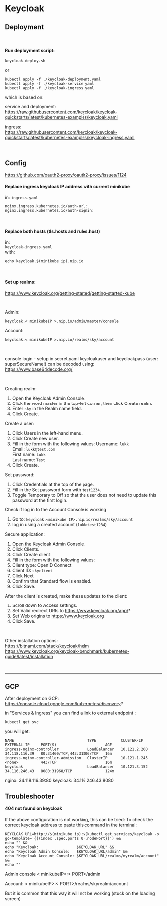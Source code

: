# Keycloak

## Deployment

<br>

#### Run deployment script:
`keycloak-deploy.sh`  

or

```shell
kubectl apply -f ./keycloak-deployment.yaml
kubectl apply -f ./keycloak-service.yaml
kubectl apply -f ./keycloak-ingress.yaml
```
which is based on:

service and deployment:  
https://raw.githubusercontent.com/keycloak/keycloak-quickstarts/latest/kubernetes-examples/keycloak.yaml

ingress:  
https://raw.githubusercontent.com/keycloak/keycloak-quickstarts/latest/kubernetes-examples/keycloak-ingress.yaml

<br>

## Config

https://github.com/oauth2-proxy/oauth2-proxy/issues/1124

#### Replace ingress keycloak IP address with current minikube
in:
`ingress.yaml`
```shell
nginx.ingress.kubernetes.io/auth-url:
nginx.ingress.kubernetes.io/auth-signin:
```

<br>

#### Replace both hosts (tls.hosts and rules.host)
in:  
`keycloak-ingress.yaml`  
with:
```shell
echo keycloak.$(minikube ip).nip.io
```

<br>

#### Set up realms:
https://www.keycloak.org/getting-started/getting-started-kube

<br>

Admin:
```shell
keycloak.< minikubeIP >.nip.io/admin/master/console
```
Account:
```shell
keycloak.< minikubeIP >.nip.io/realms/sky/account  
```

<br>

console login - setup in secret.yaml keycloakuser and keycloakpass (user: superSecureName!)
can be decoded using:
https://www.base64decode.org/

<br>

Creating realm:
1. Open the Keycloak Admin Console.
2. Click the word master in the top-left corner, then click Create realm.
3. Enter `sky` in the Realm name field.
4. Click Create.

Create a user:
1. Click Users in the left-hand menu.
2. Click Create new user.
3. Fill in the form with the following values:
   Username: `lukk`  
   Email: `lukk@test.com`  
   First name: `Lukk`  
   Last name: `Test`
4. Click Create.

Set password:
1. Click Credentials at the top of the page.
2. Fill in the Set password form with `test1234`.
3. Toggle Temporary to Off so that the user does not need to update this password at the first login.

Check if log in to the Account Console is working
1. Go to:
   `keycloak.<minikube IP>.nip.io/realms/sky/account`
2. log in using a created account (`lukk`:`test1234`)

Secure application:
1. Open the Keycloak Admin Console.
2. Click Clients.
3. Click Create client
4. Fill in the form with the following values:
5. Client type: OpenID Connect
6. Client ID: `skyclient`
7. Click Next
8. Confirm that Standard flow is enabled.
9. Click Save.

After the client is created, make these updates to the client:
1. Scroll down to Access settings.
2. Set Valid redirect URIs to https://www.keycloak.org/app/*
3. Set Web origins to https://www.keycloak.org
4. Click Save.

<br>

Other installation options:  
https://bitnami.com/stack/keycloak/helm
https://www.keycloak.org/keycloak-benchmark/kubernetes-guide/latest/installation

<br>

-----------------

## GCP
After deployment on GCP:
https://console.cloud.google.com/kubernetes/discovery?

in "Services & Ingress" you can find a link to external endpoint <cluster ip>:<port>
```shell
kubectl get svc
```
you will get:
```shell
NAME                                 TYPE           CLUSTER-IP     EXTERNAL-IP     PORT(S)                      AGE
ingress-nginx-controller             LoadBalancer   10.121.2.200   34.118.116.39   80:31460/TCP,443:31806/TCP   16m
ingress-nginx-controller-admission   ClusterIP      10.121.1.245   <none>          443/TCP                      16m
keycloak                             LoadBalancer   10.121.3.152   34.116.246.43   8080:31968/TCP               124m

```
nginx: 34.118.116.39:80
keycloak: 34.116.246.43:8080


## Troubleshooter


#### 404 not found on keycloak

If the above configuration is not working, this can be tried:
To check the correct keycloak address to paste this command in the terminal:
```shell
KEYCLOAK_URL=http://$(minikube ip):$(kubectl get services/keycloak -o go-template='{{(index .spec.ports 0).nodePort}}') &&
echo "" &&
echo "Keycloak:                 $KEYCLOAK_URL" &&
echo "Keycloak Admin Console:   $KEYCLOAK_URL/admin" &&
echo "Keycloak Account Console: $KEYCLOAK_URL/realms/myrealm/account" &&
echo ""
```

Admin console
< minikubeIP>:< PORT>/admin

Account:
< minikubeIP>:< PORT>/realms/skyrealm/account

But it is common that this way it will not be working (stuck on the loading screen)
